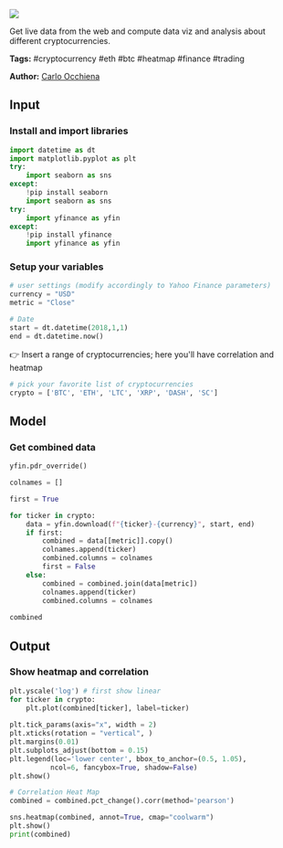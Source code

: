 <a href="https://app.naas.ai/user-redirect/naas/downloader?url=https://raw.githubusercontent.com/jupyter-naas/awesome-notebooks/master/YahooFinance/YahooFinance_Cryptocurrencies_heatmap_correlation_graph.ipynb" target="_parent"><img src="https://naasai-public.s3.eu-west-3.amazonaws.com/open_in_naas.svg"/></a>

Get live data from the web and compute data viz and analysis about different cryptocurrencies.<br> 

**Tags:** #cryptocurrency #eth #btc #heatmap #finance #trading

**Author:** [Carlo Occhiena](https://www.linkedin.com/in/carloocchiena/)

## Input

### Install and import libraries


```python
import datetime as dt
import matplotlib.pyplot as plt
try:
    import seaborn as sns
except:
    !pip install seaborn
    import seaborn as sns
try:
    import yfinance as yfin
except:
    !pip install yfinance
    import yfinance as yfin
```

### Setup your variables


```python
# user settings (modify accordingly to Yahoo Finance parameters)
currency = "USD"
metric = "Close"

# Date
start = dt.datetime(2018,1,1)
end = dt.datetime.now()
```

👉 Insert a range of cryptocurrencies; here you'll have correlation and heatmap


```python
# pick your favorite list of cryptocurrencies
crypto = ['BTC', 'ETH', 'LTC', 'XRP', 'DASH', 'SC']
```

## Model

### Get combined data


```python
yfin.pdr_override()

colnames = []

first = True

for ticker in crypto:
    data = yfin.download(f"{ticker}-{currency}", start, end)
    if first:
        combined = data[[metric]].copy()
        colnames.append(ticker)
        combined.columns = colnames
        first = False
    else:
        combined = combined.join(data[metric])
        colnames.append(ticker)
        combined.columns = colnames
        
combined
```

## Output

### Show heatmap and correlation


```python
plt.yscale('log') # first show linear
for ticker in crypto:
    plt.plot(combined[ticker], label=ticker)
    
plt.tick_params(axis="x", width = 2)
plt.xticks(rotation = "vertical", )
plt.margins(0.01)
plt.subplots_adjust(bottom = 0.15)
plt.legend(loc='lower center', bbox_to_anchor=(0.5, 1.05),
          ncol=6, fancybox=True, shadow=False)
plt.show()

# Correlation Heat Map
combined = combined.pct_change().corr(method='pearson')

sns.heatmap(combined, annot=True, cmap="coolwarm")
plt.show()
print(combined)
```
